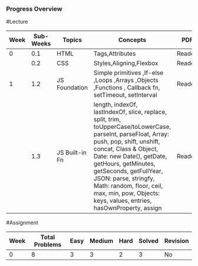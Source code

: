 ### Progress Overview

#Lecture

| Week | Sub-Weeks | Topics | Concepts | PDF | Revision |
|-------|----------|--------|----------|-----|----------|
| 0 | 0.1 | HTML | Tags,Attributes | Readed | Done |
|   | 0.2 | CSS | Styles,Aligning,Flexbox | Readed | Done |
| 1 | 1.2 | JS Foundation | Simple primitives ,If-else ,Loops ,Arrays ,Objects ,Functions , Callback fn, setTimeout, setInterval | Readed | Done |
|   | 1.3 | JS Built-in Fn | length, indexOf, lastIndexOf, slice, replace, split, trim, toUpperCase/toLowerCase, parseInt, parseFloat, Array: push, pop, shift, unshift, concat, Class & Object, Date: new Date(), getDate, getHours, getMinutes, getSeconds, getFullYear, JSON: parse, stringfy, Math: random, floor, ceil, max, min, pow, Objects: keys, values, entries, hasOwnProperty, assign | Readed | Done |


#Assignment

| Week | Total Problems | Easy | Medium | Hard | Solved | Revision |
|------|----------------|------|--------|------|--------|----------|
| 0 | 8 | 3 | 3 | 2 | 3 | No |
